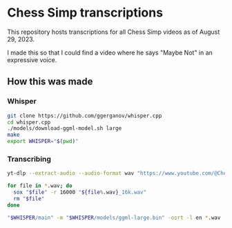 # Chess Simp transcriptions

This repository hosts transcriptions for all Chess Simp videos as of August 29, 2023.

I made this so that I could find a video where he says "Maybe Not" in an expressive voice.

## How this was made

### Whisper

```bash
git clone https://github.com/ggerganov/whisper.cpp
cd whisper.cpp
./models/download-ggml-model.sh large
make
export WHISPER="$(pwd)"
```

### Transcribing

```bash
yt-dlp --extract-audio --audio-format wav "https://www.youtube.com/@ChessSimp"

for file in *.wav; do
  sox "$file" -r 16000 "${file%.wav}_16k.wav"
  rm "$file"
done

"$WHISPER/main" -m "$WHISPER/models/ggml-large.bin" -osrt -l en *.wav
```

